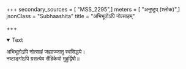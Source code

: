 +++
secondary_sources = [ "MSS_2295",]
meters = [ "अनुष्टुप् (श्लोक)",]
jsonClass = "Subhaashita"
title = "अभिभूतोऽपि नोत्साहम्"

+++

<details open><summary>Text</summary>

अभिभूतोऽपि नोत्साहं जह्याज्जातु स्वसिद्धये।  
नष्टाङ्गोऽपि ग्रसत्येव सैंहिकेयो मुहुर्द्विषौ॥
</details>
